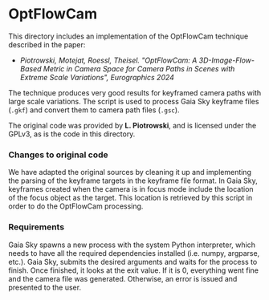 # OptFlowCam

This directory includes an implementation of the OptFlowCam technique described in the paper:

- *Piotrowski, Motejat, Roessl, Theisel. "OptFlowCam: A 3D-Image-Flow-Based Metric in Camera Space
for Camera Paths in Scenes with Extreme Scale Variations", Eurographics 2024*

The technique produces very good results for keyframed camera paths with large scale variations. The script
is used to process Gaia Sky keyframe files (``.gkf``) and convert them to camera path files (``.gsc``).

The original code was provided by **L. Piotrowski**, and is licensed under the GPLv3, as is the
code in this directory.

### Changes to original code

We have adapted the original sources
by cleaning it up and implementing the parsing of the keyframe targets in the keyframe file format. In
Gaia Sky, keyframes created when the camera is in focus mode include the location of the focus object
as the target. This location is retrieved by this script in order to do the OptFlowCam processing.

### Requirements

Gaia Sky spawns a new process with the system Python interpreter, which needs to have all the required
dependencies installed (i.e. numpy, argparse, etc.). Gaia Sky, submits the desired arguments and waits
for the process to finish. Once finished, it looks at the exit value. If it is 0, everything went fine
and the camera file was generated. Otherwise, an error is issued and presented to the user.